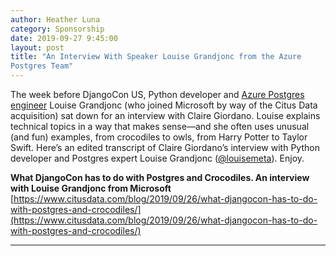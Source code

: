```yaml
---
author: Heather Luna
category: Sponsorship
date: 2019-09-27 9:45:00
layout: post
title: "An Interview With Speaker Louise Grandjonc from the Azure
Postgres Team"
---
```


The week before DjangoCon US, Python developer and [Azure Postgres engineer](https://docs.microsoft.com/azure/postgresql/quickstart-create-server-database-portal) Louise Grandjonc (who joined Microsoft by way of the Citus Data acquisition) sat down for an interview with Claire Giordano. Louise explains technical topics in a way that makes sense—and she often uses unusual (and fun) examples, from crocodiles to owls, from Harry Potter to Taylor Swift. Here’s an edited transcript of Claire Giordano’s interview with Python developer and Postgres expert Louise Grandjonc ([@louisemeta](https://twitter.com/louisemeta)). Enjoy.

**What DjangoCon has to do with Postgres and Crocodiles. An interview with Louise Grandjonc from Microsoft**
[https://www.citusdata.com/blog/2019/09/26/what-djangocon-has-to-do-with-postgres-and-crocodiles/](https://www.citusdata.com/blog/2019/09/26/what-djangocon-has-to-do-with-postgres-and-crocodiles/)

---
